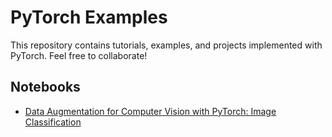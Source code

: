# PyTorch Examples

This repository contains tutorials, examples, and projects implemented with PyTorch. Feel free to collaborate!

## Notebooks

* [Data Augmentation for Computer Vision with PyTorch: Image Classification](notebooks/PyTorch_Data_Augmentation_Image_Classification.ipynb)
